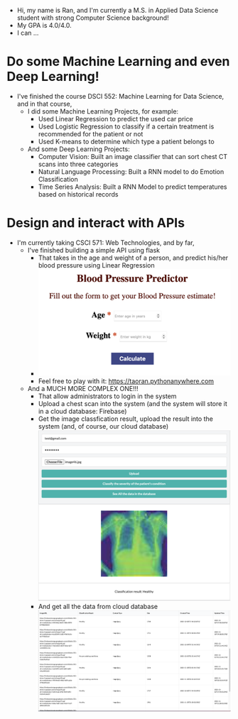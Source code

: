 - Hi, my name is Ran, and I'm currently a M.S. in Applied Data Science student with strong Computer Science background!
- My GPA is 4.0/4.0. 
- I can ...

# Do some Machine Learning and even Deep Learning!
- I've finished the course DSCI 552: Machine Learning for Data Science, and in that course, 
  - I did some Machine Learning Projects, for example:
    - Used Linear Regression to predict the used car price
    - Used Logistic Regression to classify if a certain treatment is recommended for the patient or not
    - Used K-means to determine which type a patient belongs to
  - And some Deep Learning Projects:
    - Computer Vision: Built an image classifier that can sort chest CT scans into three categories
    - Natural Language Processing: Built a RNN model to do Emotion Classification
    - Time Series Analysis: Built a RNN Model to predict temperatures based on historical records

# Design and interact with APIs 
- I'm currently taking CSCI 571: Web Technologies, and by far,
  - I've finished building a simple API using flask
    - That takes in the age and weight of a person, and predict his/her blood pressure using Linear Regression
    - ![](/images/Screen%20Shot%202022-03-17%20at%2012.45.04%20PM.png)
    - Feel free to play with it: https://taoran.pythonanywhere.com
  - And a MUCH MORE COMPLEX ONE!!!
    - That allow administrators to login in the system
    - Upload a chest scan into the system (and the system will store it in a cloud database: Firebase)
    - Get the image classfication result, upload the result into the system (and, of course, our cloud database)
    ![](/images/cla_result.png)
    - And get all the data from cloud database
    ![](/images/all_image.png)
